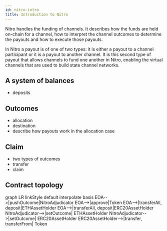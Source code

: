 ```yaml
---
id: nitro-intro
title: Introduction to Nitro
---
```


Nitro handles the funding of channels.
It describes how the funds are held on-chain for a channel, how to interpret the channel outcomes to determine the payouts and how to execute those payouts.

In Nitro a payout is of one of two types: it is either a payout to a channel participant or it is a payout to another channel.
It is this second type of payout that allows channels to fund one another in Nitro, enabling the virtual channels that are used to build state channel networks.

## A system of balances

- deposits

## Outcomes

- allocation
- destination
- describe how payouts work in the allocation case

## Claim

- two types of outcomes
- transfer
- claim

## Contract topology

<div class="mermaid">
graph LR
linkStyle default interpolate basis
EOA-->|pushOutcome|NitroAdjudicator
EOA-->|approve|Token
EOA-->|transferAll, deposit|ETHAssetHolder
EOA-->|transferAll, deposit|ERC20AssetHolder
NitroAdjudicator-->|setOutcome| ETHAssetHolder
NitroAdjudicator-->|setOutcome| ERC20AssetHolder
ERC20AssetHolder-->|transfer, transferFrom| Token

</div>

